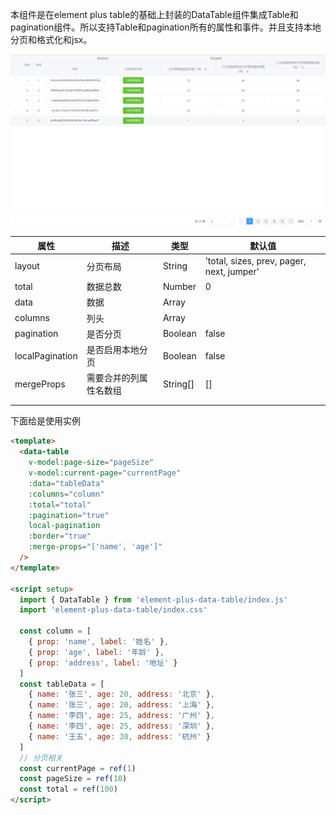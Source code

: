<!--
 * @Author: yeminglong
 * @Date: 2025-03-13 04:20:40
 * @LastEd![这是图片](/assets/img/philly-magic-garden.jpg "Magic Gardens")itTime: 2025-03-13 04:52:11
 * @LastEditors: yeminglong
 * @Description:
-->

本组件是在element plus table的基础上封装的DataTable组件集成Table和pagination组件。所以支持Table和pagination所有的属性和事件。并且支持本地分页和格式化和jsx。

![效果图](./Snipaste_2025-03-13_04-48-31.png '效果图')

| 属性            | 描述                   | 类型     | 默认值                                    |
| --------------- | ---------------------- | -------- | ----------------------------------------- |
| layout          | 分页布局               | String   | 'total, sizes, prev, pager, next, jumper' |
| total           | 数据总数               | Number   | 0                                         |
| data            | 数据                   | Array    |                                           |
| columns         | 列头                   | Array    |                                           |
| pagination      | 是否分页               | Boolean  | false                                     |
| localPagination | 是否启用本地分页       | Boolean  | false                                     |
| mergeProps      | 需要合并的列属性名数组 | String[] | []                                        |
|                 |                        |          |                                           |
|                 |                        |          |                                           |

下面给是使用实例

```html
<template>
  <data-table
    v-model:page-size="pageSize"
    v-model:current-page="currentPage"
    :data="tableData"
    :columns="column"
    :total="total"
    :pagination="true"
    local-pagination
    :border="true"
    :merge-props="['name', 'age']"
  />
</template>

<script setup>
  import { DataTable } from 'element-plus-data-table/index.js'
  import 'element-plus-data-table/index.css'

  const column = [
    { prop: 'name', label: '姓名' },
    { prop: 'age', label: '年龄' },
    { prop: 'address', label: '地址' }
  ]
  const tableData = [
    { name: '张三', age: 20, address: '北京' },
    { name: '张三', age: 20, address: '上海' },
    { name: '李四', age: 25, address: '广州' },
    { name: '李四', age: 25, address: '深圳' },
    { name: '王五', age: 30, address: '杭州' }
  ]
  // 分页相关
  const currentPage = ref(1)
  const pageSize = ref(10)
  const total = ref(100)
</script>
```
